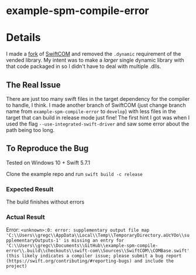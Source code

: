 # example-spm-compile-error

# Details
I made a [fork](https://github.com/gregcotten/swift-com/tree/example-spm-compile-error) of  [SwiftCOM](https://github.com/compnerd/swift-com) and removed the `.dynamic` requirement of the vended library. My intent was to make a *larger* single dynamic library with that code packaged in so I didn't have to deal with multiple .dlls.

## The Real Issue
There are just too many swift files in the target dependency for the compiler to handle, I think. I made another branch of SwiftCOM (just change branch name from `example-spm-compile-error` to `develop`) with less files in the target that can build in release mode just fine! The first hint I got was when I used the flag `--use-integrated-swift-driver` and saw some error about the path being too long. 

## To Reproduce the Bug
Tested on Windows 10 + Swift 5.7.1

Clone the example repo and run `swift build -c release`

### Expected Result
The build finishes without errors

### Actual Result
Error:
`<unknown>:0: error: supplementary output file map 'C:\\Users\\gregc\\AppData\\Local\\Temp\\TemporaryDirectory.aUcYOo\\supplementaryOutputs-1' is missing an entry for 'C:\\Users\\gregc\\Documents\\GitHub\\example-spm-compile-error\\.build\\checkouts\\swift-com\\Sources\\SwiftCOM\\COMBase.swift' (this likely indicates a compiler issue; please submit a bug report (https://swift.org/contributing/#reporting-bugs) and include the project)`
